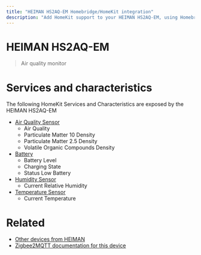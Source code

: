 ```yaml
---
title: "HEIMAN HS2AQ-EM Homebridge/HomeKit integration"
description: "Add HomeKit support to your HEIMAN HS2AQ-EM, using Homebridge, Zigbee2MQTT and homebridge-z2m."
---
```

<!---
This file has been GENERATED using src/docgen/docgen.ts
DO NOT EDIT THIS FILE MANUALLY!
-->
# HEIMAN HS2AQ-EM
> Air quality monitor


# Services and characteristics
The following HomeKit Services and Characteristics are exposed by
the HEIMAN HS2AQ-EM

* [Air Quality Sensor](../../air_quality.md)
  * Air Quality
  * Particulate Matter 10 Density
  * Particulate Matter 2.5 Density
  * Volatile Organic Compounds Density
* [Battery](../../battery.md)
  * Battery Level
  * Charging State
  * Status Low Battery
* [Humidity Sensor](../../sensors.md)
  * Current Relative Humidity
* [Temperature Sensor](../../sensors.md)
  * Current Temperature


# Related
* [Other devices from HEIMAN](../index.md#heiman)
* [Zigbee2MQTT documentation for this device](https://www.zigbee2mqtt.io/devices/HS2AQ-EM.html)